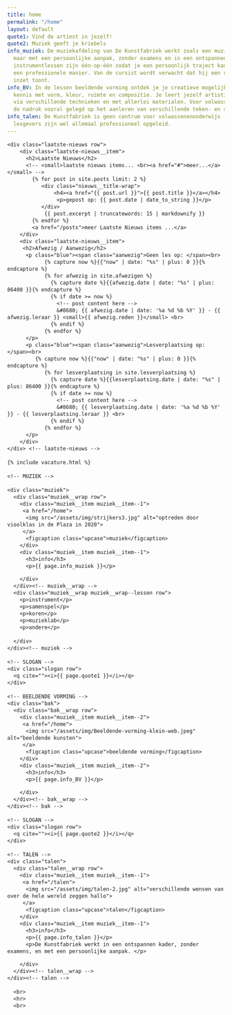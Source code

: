 ```yaml
---
title: home
permalink: "/home"
layout: default
quote1: Vind de artiest in jezelf!
quote2: Muziek geeft je kriebels
info_muziek: De muziekafdeling van De Kunstfabriek werkt zoals een muziekacademie,
  maar met een persoonlijke aanpak, zonder examens en in een ontspannen kader. De
  instrumentlessen zijn één-op-één zodat je een persoonlijk traject kan volgen op
  een professionele manier. Van de cursist wordt verwacht dat hij een regelmatige
  inzet toont.
info_BV: In de lessen beeldende vorming ontdek je je creatieve mogelijkheden. Je maakt
  kennis met vorm, kleur, ruimte en compositie. Je leert jezelf artistiek te uiten
  via verschillende technieken en met allerlei materialen. Voor volwassenen wordt
  de nadruk vooral gelegd op het aanleren van verschillende teken- en schildertechnieken.
info_talen: De Kunstfabriek is geen centrum voor volwassenenonderwijs (CVO), onze
  lesgevers zijn wel allemaal professioneel opgeleid.
---
```


  <main id="top">

    <div class="laatste-nieuws row">
        <div class="laatste-nieuws__item">
          <h2>Laatste Nieuws</h2>
          <!-- <small>laatste nieuws items... <br><a href="#">meer...</a></small> -->
            {% for post in site.posts limit: 2 %}
               <div class="nieuws__title-wrap">
                   <h4><a href="{{ post.url }}">{{ post.title }}</a></h4>
                    <p>gepost op: {{ post.date | date_to_string }}</p>
               </div>
                {{ post.excerpt | truncatewords: 15 | markdownify }}
            {% endfor %}
            <a href="/posts">meer Laatste Nieuws items ...</a>
        </div>
        <div class="laatste-nieuws__item">
         <h2>Afwezig / Aanwezig</h2>
          <p class="blue"><span class="aanwezig">Geen les op: </span><br>
                {% capture now %}{{"now" | date: "%s" | plus: 0 }}{% endcapture %}
                {% for afwezig in site.afwezigen %}
                  {% capture date %}{{afwezig.date | date: "%s" | plus: 86400 }}{% endcapture %}
                  {% if date >= now %}
                    <!-- post content here -->
                    &#8680; {{ afwezig.date | date: '%a %d %b %Y' }} - {{ afwezig.leraar }} <small>{{ afwezig.reden }}</small> <br>
                  {% endif %}
                {% endfor %}
          </p>
          <p class="blue"><span class="aanwezig">Lesverplaatsing op: </span><br>
             {% capture now %}{{"now" | date: "%s" | plus: 0 }}{% endcapture %}
                {% for lesverplaatsing in site.lesverplaatsing %}
                  {% capture date %}{{lesverplaatsing.date | date: "%s" | plus: 86400 }}{% endcapture %}
                  {% if date >= now %}
                    <!-- post content here -->
                    &#8680; {{ lesverplaatsing.date | date: '%a %d %b %Y' }} - {{ lesverplaatsing.leraar }} <br>
                  {% endif %}
                {% endfor %}
          </p>
        </div>
    </div> <!-- laatste-nieuws -->

    {% include vacature.html %}

    <!-- MUZIEK -->

    <div class="muziek">
      <div class="muziek__wrap row">
        <div class="muziek__item muziek__item--1">
         <a href="/home">
          <img src="/assets/img/strijkers3.jpg" alt="optreden door vioolklas in de Plaza in 2020">
         </a>
          <figcaption class="upcase">muziek</figcaption>
        </div>
        <div class="muziek__item muziek__item--1">
          <h3>info</h3>
          <p>{{ page.info_muziek }}</p>
<!--          <a href="/">meer info</a>-->
        </div>
      </div><!-- muziek__wrap -->
      <div class="muziek__wrap muziek__wrap--lessen row">
        <p>instrument</p>
        <p>samenspel</p>
        <p>koren</p>
        <p>muzieklab</p>
        <p>andere</p>

      </div>
    </div><!-- muziek -->

    <!-- SLOGAN -->
    <div class="slogan row">
      <q cite=""><i>{{ page.quote1 }}</i></q>
    </div>

    <!-- BEELDENDE VORMING -->
    <div class="bak">
      <div class="bak__wrap row">
        <div class="muziek__item muziek__item--2">
         <a href="/home">
          <img src="/assets/img/Beeldende-vorming-klein-web.jpeg" alt="beeldende kunsten">
         </a>
          <figcaption class="upcase">beeldende vorming</figcaption>
        </div>
        <div class="muziek__item muziek__item--2">
          <h3>info</h3>
          <p>{{ page.info_BV }}</p>
<!--          <a href="/">meer info</a>-->
        </div>
      </div><!-- bak__wrap -->
    </div><!-- bak -->

    <!-- SLOGAN -->
    <div class="slogan row">
      <q cite=""><i>{{ page.quote2 }}</i></q>
    </div>

    <!-- TALEN -->
    <div class="talen">
      <div class="talen__wrap row">
        <div class="muziek__item muziek__item--1">
         <a href="/talen">
          <img src="/assets/img/talen-2.jpg" alt="verschillende wensen van over de hele wereld zeggen hallo">
         </a>
          <figcaption class="upcase">talen</figcaption>
        </div>
        <div class="muziek__item muziek__item--1">
          <h3>info</h3>
          <p>{{ page.info_talen }}</p>
          <p>De Kunstfabriek werkt in een ontspannen kader, zonder examens, en met een persoonlijke aanpak. </p>
<!--          <a href="/">meer info</a>-->
        </div>
      </div><!-- talen__wrap -->
    </div><!-- talen -->

      <br>
      <hr>
      <br>

  </main>
